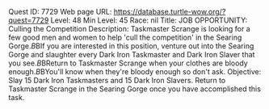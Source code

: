 Quest ID: 7729
Web page URL: https://database.turtle-wow.org/?quest=7729
Level: 48
Min Level: 45
Race: nil
Title: JOB OPPORTUNITY: Culling the Competition
Description: Taskmaster Scrange is looking for a few good men and women to help 'cull the competition' in the Searing Gorge.$B$BIf you are interested in this position, venture out into the Searing Gorge and slaughter every Dark Iron Taskmaster and Dark Iron Slaver that you see.$B$BReturn to Taskmaster Scrange when your clothes are bloody enough.$B$BYou'll know when they're bloody enough so don't ask.
Objective: Slay 15 Dark Iron Taskmasters and 15 Dark Iron Slavers. Return to Taskmaster Scrange in the Searing Gorge once you have accomplished this task.
